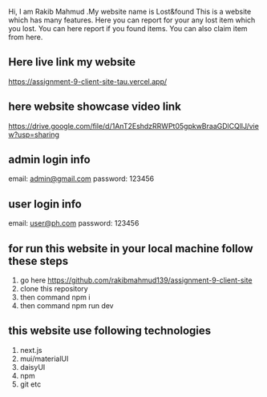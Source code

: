 Hi, I am Rakib Mahmud .My website name is Lost&found This is a website which has many features. Here you can report for your any lost item which you lost. You can here report if you found items. You can also claim item from here.

## Here live link my website

https://assignment-9-client-site-tau.vercel.app/

## here website showcase video link

https://drive.google.com/file/d/1AnT2EshdzRRWPt05gpkwBraaGDlCQllJ/view?usp=sharing

## admin login info

email: admin@gmail.com
password: 123456

## user login info

email: user@ph.com
password: 123456

## for run this website in your local machine follow these steps

1. go here https://github.com/rakibmahmud139/assignment-9-client-site
2. clone this repository
3. then command npm i
4. then command npm run dev

## this website use following technologies

1. next.js
2. mui/materialUI
3. daisyUI
4. npm
5. git etc


